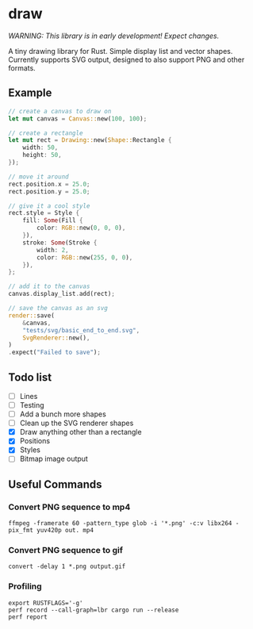 # draw
*WARNING: This library is in early development! Expect changes.*

A tiny drawing library for Rust. 
Simple display list and vector shapes. 
Currently supports SVG output, designed to also support PNG and other formats.

## Example
```rust
// create a canvas to draw on
let mut canvas = Canvas::new(100, 100);

// create a rectangle
let mut rect = Drawing::new(Shape::Rectangle {
    width: 50,
    height: 50,
});

// move it around
rect.position.x = 25.0;
rect.position.y = 25.0;

// give it a cool style
rect.style = Style {
    fill: Some(Fill {
        color: RGB::new(0, 0, 0),
    }),
    stroke: Some(Stroke {
        width: 2,
        color: RGB::new(255, 0, 0),
    }),
};

// add it to the canvas
canvas.display_list.add(rect);

// save the canvas as an svg
render::save(
    &canvas,
    "tests/svg/basic_end_to_end.svg",
    SvgRenderer::new(),
)
.expect("Failed to save");
```

## Todo list
- [ ] Lines
- [ ] Testing
- [ ] Add a bunch more shapes
- [ ] Clean up the SVG renderer shapes
- [x] Draw anything other than a rectangle
- [x] Positions
- [x] Styles 
- [ ] Bitmap image output

## Useful Commands

### Convert PNG sequence to mp4
```
ffmpeg -framerate 60 -pattern_type glob -i '*.png' -c:v libx264 -pix_fmt yuv420p out. mp4
```
### Convert PNG sequence to gif
```
convert -delay 1 *.png output.gif
```
### Profiling
```
export RUSTFLAGS='-g'
perf record --call-graph=lbr cargo run --release
perf report
```